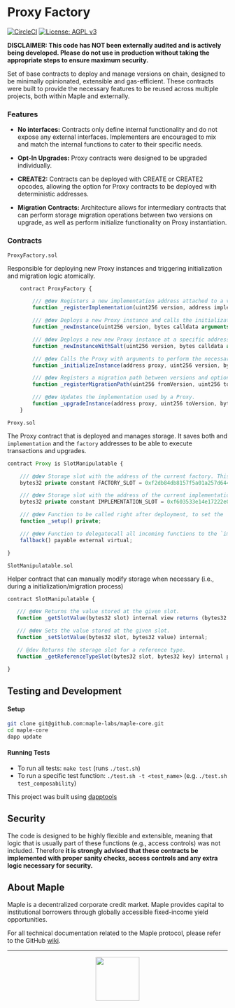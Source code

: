 # Proxy Factory

[![CircleCI](https://circleci.com/gh/maple-labs/proxy-factory/tree/main.svg?style=svg)](https://circleci.com/gh/maple-labs/proxy-factory/tree/main) [![License: AGPL v3](https://img.shields.io/badge/License-AGPL%20v3-blue.svg)](https://www.gnu.org/licenses/agpl-3.0)

**DISCLAIMER: This code has NOT been externally audited and is actively being developed. Please do not use in production without taking the appropriate steps to ensure maximum security.**

Set of base contracts to deploy and manage versions on chain, designed to be minimally opinionated, extensible and gas-efficient. These contracts were built to provide the necessary features to be reused across multiple projects, both within Maple and externally.

### Features
- **No interfaces:** Contracts only define internal functionality and do not expose any external interfaces. Implementers are encouraged to mix and match the internal functions to cater to their specific needs.

- **Opt-In Upgrades:** Proxy contracts were designed to be upgraded individually. 

- **CREATE2:** Contracts can be deployed with CREATE or CREATE2 opcodes, allowing the option for Proxy contracts to be deployed with deterministic addresses.

- **Migration Contracts:** Architecture allows for intermediary contracts that can perform storage migration operations between two versions on upgrade, as well as perform initialize functionality on Proxy instantiation.

### Contracts

`ProxyFactory.sol`

Responsible for deploying new Proxy instances and triggering initialization and migration logic atomically. 

```js
    contract ProxyFactory {

        /// @dev Registers a new implementation address attached to a version, which can be used with any uint256 versioning scheme.
        function _registerImplementation(uint256 version, address implementationAddress) internal virtual returns (bool success);

        /// @dev Deploys a new Proxy instance and calls the initialization function with provided arguments.
        function _newInstance(uint256 version, bytes calldata arguments) internal virtual returns (bool success, address proxy);

        /// @dev Deploys a new new Proxy instance at a specific address using a salt and calls the initialization function with provided arguments.
        function _newInstanceWithSalt(uint256 version, bytes calldata arguments, bytes32 salt) internal virtual returns (bool success, address proxy); 

        /// @dev Calls the Proxy with arguments to perform the necessary initialization.
        function _initializeInstance(address proxy, uint256 version, bytes calldata arguments) internal virtual returns (bool success); 

        /// @dev Registers a migration path between versions and optionally sets a migrator contract.
        function _registerMigrationPath(uint256 fromVersion, uint256 toVersion, address migrator) internal virtual returns (bool success); 

        /// @dev Updates the implementation used by a Proxy.
        function _upgradeInstance(address proxy, uint256 toVersion, bytes calldata arguments) internal virtual returns (bool success); 
    }
```

`Proxy.sol`

The Proxy contract that is deployed and manages storage. It saves both and `implementation` and the `factory` addresses to be able to execute transactions and upgrades.

```js
contract Proxy is SlotManipulatable {

    /// @dev Storage slot with the address of the current factory. This is the keccak-256 hash of "FACTORY_SLOT".
    bytes32 private constant FACTORY_SLOT = 0xf2db84db8157f5a01a257d644038e8929d5a62c9ffa8b736374913908897e5bb;

    /// @dev Storage slot with the address of the current implementation. This is the keccak-256 hash of "IMPLEMENTATION_SLOT".
    bytes32 private constant IMPLEMENTATION_SLOT = 0xf603533e14e17222e047634a2b3457fe346d27e294cedf9d21d74e5feea4a046;

    /// @dev Function to be called right after deployment, to set the `implementation` and the `factory` addresses in storage.
    function _setup() private; 

    /// @dev Function to delegatecall all incoming functions to the `implementation` address.
    fallback() payable external virtual; 

}
```

`SlotManipulatable.sol`

Helper contract that can manually modify storage when necessary (i.e., during a initialization/migration process)

 ```js
 contract SlotManipulatable {

    /// @dev Returns the value stored at the given slot.
    function _getSlotValue(bytes32 slot) internal view returns (bytes32 value); 

    /// @dev Sets the value stored at the given slot.
    function _setSlotValue(bytes32 slot, bytes32 value) internal; 

    // @dev Returns the storage slot for a reference type.
    function _getReferenceTypeSlot(bytes32 slot, bytes32 key) internal pure returns (bytes32 value); 

}
```

## Testing and Development
#### Setup
```sh
git clone git@github.com:maple-labs/maple-core.git
cd maple-core
dapp update
```
#### Running Tests
- To run all tests: `make test` (runs `./test.sh`)
- To run a specific test function: `./test.sh -t <test_name>` (e.g. `./test.sh test_composability`)

This project was built using <a href="https://github.com/dapphub/dapptools">dapptools</a>

## Security

The code is designed to be highly flexible and extensible, meaning that logic that is usually part of these functions (e.g., access controls) was not included. Therefore **it is strongly advised that these contracts be implemented with proper sanity checks, access controls and any extra logic necessary for security.**

## About Maple
Maple is a decentralized corporate credit market. Maple provides capital to institutional borrowers through globally accessible fixed-income yield opportunities.

For all technical documentation related to the Maple protocol, please refer to the GitHub [wiki](https://github.com/maple-labs/maple-core/wiki).

---

<p align="center">
  <img src="https://user-images.githubusercontent.com/44272939/116272804-33e78d00-a74f-11eb-97ab-77b7e13dc663.png" height="100" />
</p>
